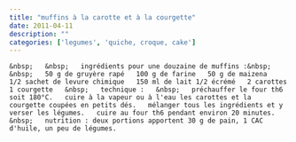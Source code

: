 ```yaml
---
title: "muffins à la carotte et à la courgette"
date: 2011-04-11
description: ""
categories: ['legumes', 'quiche, croque, cake']
---
```


          
    &nbsp;   &nbsp;   ingrédients pour une douzaine de muffins :&nbsp;   &nbsp;   50 g de gruyère rapé   100 g de farine   50 g de maizena   1/2 sachet de levure chimique   150 ml de lait 1/2 écrémé   2 carottes   1 courgette   &nbsp;   technique :   &nbsp;   préchauffer le four th6 soit 180°C.   cuire à la vapeur ou à l'eau les carottes et la courgette coupées en petits dés.   mélanger tous les ingrédients et y verser les légumes.   cuire au four th6 pendant environ 20 minutes.   &nbsp;   nutrition : deux portions apportent 30 g de pain, 1 CAC d'huile, un peu de légumes. 

                          
